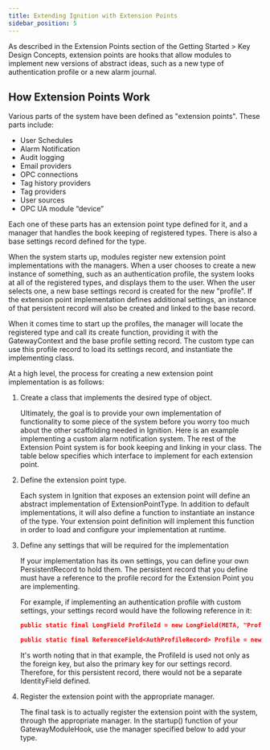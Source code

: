 ```yaml
---
title: Extending Ignition with Extension Points
sidebar_position: 5
---
```


As described in the Extension Points section of the Getting Started > Key Design Concepts, extension points are hooks that allow modules to implement new versions of abstract ideas, such as a new type of authentication profile or a new alarm journal.

## How Extension Points Work
Various parts of the system have been defined as "extension points". These parts include:

* User Schedules 
* Alarm Notification
* Audit logging
* Email providers
* OPC connections
* Tag history providers
* Tag providers
* User sources
* OPC UA module “device”

Each one of these parts has an extension point type defined for it, and a manager that handles the book keeping of registered types. There is also a base settings record defined for the type.

When the system starts up, modules register new extension point implementations with the managers. When a user chooses to create a new instance of something, such as an authentication profile, the system looks at all of the registered types, and displays them to the user. When the user selects one, a new base settings record is created for the new "profile". If the extension point implementation defines additional settings, an instance of that persistent record will also be created and linked to the base record.

When it comes time to start up the profiles, the manager will locate the registered type and call its create function, providing it with the GatewayContext and the base profile setting record. The custom type can use this profile record to load its settings record, and instantiate the implementing class.

At a high level, the process for creating a new extension point implementation is as follows:

1. Create a class that implements the desired type of object.

    Ultimately, the goal is to provide your own implementation of functionality to some piece of the system before you worry too much about the other scaffolding needed in Ignition. Here is an example implementing a custom alarm notification system. The rest of the Extension Point system is for book keeping and linking in your class. The table below specifies which interface to implement for each extension point.

2. Define the extension point type.

    Each system in Ignition that exposes an extension point will define an abstract implementation of ExtensionPointType. In addition to default implementations, it will also define a function to instantiate an instance of the type. Your extension point definition will implement this function in order to load and configure your implementation at runtime.

3. Define any settings that will be required for the implementation
    
    If your implementation has its own settings, you can define your own PersistentRecord to hold them. The persistent record that you define must have a reference to the profile record for the Extension Point you are implementing.

    For example, if implementing an authentication profile with custom settings, your settings record would have the following reference in it:

    ```JSON
    public static final LongField ProfileId = new LongField(META, "ProfileId", SFieldFlags.SPRIMARY_KEY);
    
    public static final ReferenceField<AuthProfileRecord> Profile = new ReferenceField<AuthProfileRecord>(META, AuthProfileRecord.META, "Profile", ProfileId);
    ```

    It's worth noting that in that example, the ProfileId is used not only as the foreign key, but also the primary key for our settings record. Therefore, for this persistent record, there would not be a separate IdentityField defined.

4. Register the extension point with the appropriate manager.

    The final task is to actually register the extension point with the system, through the appropriate manager. In the startup() function of your GatewayModuleHook, use the manager specified below to add your type.
